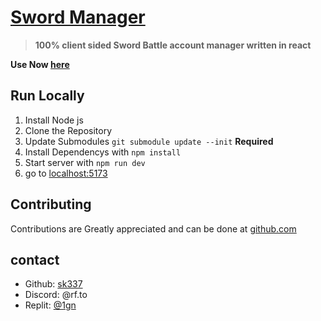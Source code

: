 # [Sword Manager](https://github.com/sk337/SwordManager)

> **100% client sided Sword Battle account manager written in react**

**Use Now [here](https://sword-manager.pages.dev)**

## Run Locally

1. Install Node js
2. Clone the Repository
3. Update Submodules `git submodule update --init` **Required**
4. Install Dependencys with `npm install`
5. Start server with `npm run dev`
6. go to [localhost:5173](http://localhost:5173)

## Contributing 

Contributions are Greatly appreciated and can be done at [github.com](https://github.com/sk337/SwordManager)

## contact

* Github: [sk337](https://github.com/sk337)
* Discord: @rf.to
* Replit: [@1gn](https://replit.com/@1gn)
